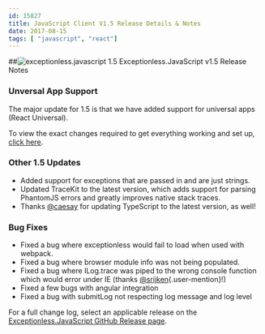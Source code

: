 ```yaml
---
id: 15827
title: JavaScript Client V1.5 Release Details & Notes
date: 2017-08-15
tags: [ "javascript", "react"]
---
```

##![exceptionless.javascript 1.5](/assets/img/news/js-client-1.5-release-1024x538.jpg)
Exceptionless.JavaScript v1.5 Release Notes

### Unversal App Support

The major update for 1.5 is that we have added support for universal apps (React Universal).

To view the exact changes required to get everything working and set up, [click here](https://github.com/niemyjski/react-redux-universal-hot-example/commit/7f7c01ca1b328f3389c3919a53376bccbbfe1f08).

### Other 1.5 Updates

<!--more-->

* Added support for exceptions that are passed in and are just strings.
* Updated TraceKit to the latest version, which adds support for parsing PhantomJS errors and greatly improves native stack traces.
* Thanks [@caesay](https://github.com/caesay) for updating TypeScript to the latest version, as well!

### Bug Fixes

* Fixed a bug where exceptionless would fail to load when used with webpack.
* Fixed a bug where browser module info was not being populated.
* Fixed a bug where ILog.trace was piped to the wrong console function which would error under IE (thanks [@srijken](https://github.com/srijken){.user-mention}!)
* Fixed a few bugs with angular integration
* Fixed a bug with submitLog not respecting log message and log level

For a full change log, select an applicable release on the [Exceptionless.JavaScript GitHub Release page](https://github.com/exceptionless/Exceptionless.JavaScript/releases).
